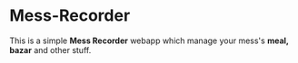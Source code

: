 # Mess-Recorder
This is a simple **Mess Recorder** webapp  which manage your mess's **meal, bazar** and other stuff.
